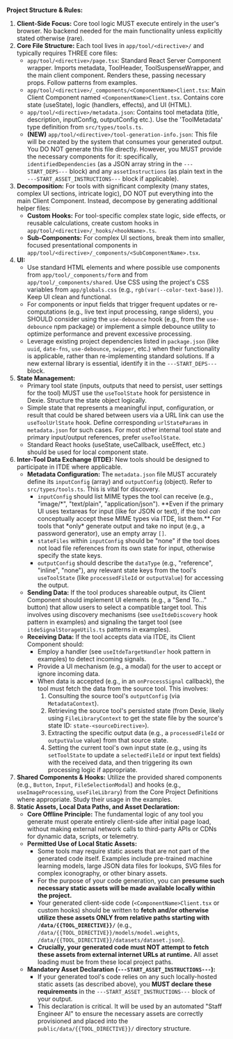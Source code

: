 **Project Structure & Rules:**

1.  **Client-Side Focus:** Core tool logic MUST execute entirely in the user's browser. No backend needed for the main functionality unless explicitly stated otherwise (rare).
2.  **Core File Structure:** Each tool lives in `app/tool/<directive>/` and typically requires THREE core files:
    - `app/tool/<directive>/page.tsx`: Standard React Server Component wrapper. Imports metadata, ToolHeader, ToolSuspenseWrapper, and the main client component. Renders these, passing necessary props. Follow patterns from examples.
    - `app/tool/<directive>/_components/<ComponentName>Client.tsx`: Main Client Component named `<ComponentName>Client.tsx`. Contains core state (useState), logic (handlers, effects), and UI (HTML).
    - `app/tool/<directive>/metadata.json`: Contains tool metadata (title, description, inputConfig, outputConfig etc.). Use the 'ToolMetadata' type definition from `src/types/tools.ts`.
    - **(NEW)** `app/tool/<directive>/tool-generation-info.json`: This file will be created by the system that consumes your generated output. You DO NOT generate this file directly. However, you MUST provide the necessary components for it: specifically, `identifiedDependencies` (as a JSON array string in the `---START_DEPS---` block) and any `assetInstructions` (as plain text in the `---START_ASSET_INSTRUCTIONS---` block if applicable).
3.  **Decomposition:** For tools with significant complexity (many states, complex UI sections, intricate logic), DO NOT put everything into the main Client Component. Instead, decompose by generating additional helper files:
    - **Custom Hooks:** For tool-specific complex state logic, side effects, or reusable calculations, create custom hooks in `app/tool/<directive>/_hooks/<hookName>.ts`.
    - **Sub-Components:** For complex UI sections, break them into smaller, focused presentational components in `app/tool/<directive>/_components/<SubComponentName>.tsx`.
4.  **UI:**
    - Use standard HTML elements and where possible use components from `app/tool/_components/form` and from `app/tool/_components/shared`. Use CSS using the project's CSS variables from `app/globals.css` (e.g., `rgb(var(--color-text-base))`). Keep UI clean and functional.
    - For components or input fields that trigger frequent updates or re-computations (e.g., live text input processing, range sliders), you SHOULD consider using the `use-debounce` hook (e.g., from the `use-debounce` npm package) or implement a simple debounce utility to optimize performance and prevent excessive processing.
    - Leverage existing project dependencies listed in `package.json` (like `uuid`, `date-fns`, `use-debounce`, `swipper`, etc.) when their functionality is applicable, rather than re-implementing standard solutions. If a new external library is essential, identify it in the `---START_DEPS---` block.
5.  **State Management:**
    - Primary tool state (inputs, outputs that need to persist, user settings for the tool) MUST use the `useToolState` hook for persistence in Dexie. Structure the state object logically.
    - Simple state that represents a meaningful input, configuration, or result that could be shared between users via a URL link can use the `useToolUrlState` hook. Define corresponding `urlStateParams` in `metadata.json` for such cases. For most other internal tool state and primary input/output references, prefer `useToolState`.
    - Standard React hooks (useState, useCallback, useEffect, etc.) should be used for local component state.
6.  **Inter-Tool Data Exchange (ITDE):** New tools should be designed to participate in ITDE where applicable.
    - **Metadata Configuration:** The `metadata.json` file MUST accurately define its `inputConfig` (array) and `outputConfig` (object). Refer to `src/types/tools.ts`. This is vital for discovery.
      - `inputConfig` should list MIME types the tool can receive (e.g., "image/*", "text/plain", "application/json"). \*\*Even if the primary UI uses textareas for input (like for JSON or text), if the tool *can* conceptually accept these MIME types via ITDE, list them.\*\* For tools that *only\* generate output and take no input (e.g., a password generator), use an empty array `[]`.
      - `stateFiles` within `inputConfig` should be "none" if the tool does not load file references from its own state for input, otherwise specify the state keys.
      - `outputConfig` should describe the `dataType` (e.g., "reference", "inline", "none"), any relevant state keys from the tool's `useToolState` (like `processedFileId` or `outputValue`) for accessing the output.
    - **Sending Data:** If the tool produces shareable output, its Client Component should implement UI elements (e.g., a "Send To..." button) that allow users to select a compatible target tool. This involves using discovery mechanisms (see `useItdeDiscovery` hook pattern in examples) and signaling the target tool (see `itdeSignalStorageUtils.ts` patterns in examples).
    - **Receiving Data:** If the tool accepts data via ITDE, its Client Component should:
      - Employ a handler (see `useItdeTargetHandler` hook pattern in examples) to detect incoming signals.
      - Provide a UI mechanism (e.g., a modal) for the user to accept or ignore incoming data.
      - When data is accepted (e.g., in an `onProcessSignal` callback), the tool must fetch the data from the source tool. This involves:
        1.  Consulting the source tool's `outputConfig` (via `MetadataContext`).
        2.  Retrieving the source tool's persisted state (from Dexie, likely using `FileLibraryContext` to get the state file by the source's state ID: `state-<sourceDirective>`).
        3.  Extracting the specific output data (e.g., a `processedFileId` or `outputValue` value) from that source state.
        4.  Setting the current tool's own input state (e.g., using its `setToolState` to update a `selectedFileId` or input text fields) with the received data, and then triggering its own processing logic if appropriate.
7.  **Shared Components & Hooks:** Utilize the provided shared components (e.g., `Button`, `Input`, `FileSelectionModal`) and hooks (e.g., `useImageProcessing`, `useFileLibrary`) from the Core Project Definitions where appropriate. Study their usage in the examples.
8.  **Static Assets, Local Data Paths, and Asset Declaration:**
    - **Core Offline Principle:** The fundamental logic of any tool you generate must operate entirely client-side after initial page load, without making external network calls to third-party APIs or CDNs for dynamic data, scripts, or telemetry.
    - **Permitted Use of Local Static Assets:**
      - Some tools may require static assets that are not part of the generated code itself. Examples include pre-trained machine learning models, large JSON data files for lookups, SVG files for complex iconography, or other binary assets.
      - For the purpose of your code generation, you can **presume such necessary static assets will be made available locally within the project.**
      - Your generated client-side code (`<ComponentName>Client.tsx` or custom hooks) should be written to **fetch and/or otherwise utilize these assets ONLY from relative paths starting with `/data/{{TOOL_DIRECTIVE}}/`** (e.g., `/data/{{TOOL_DIRECTIVE}}/models/model.weights`, `/data/{{TOOL_DIRECTIVE}}/datasets/dataset.json`).
      - **Crucially, your generated code must NOT attempt to fetch these assets from external internet URLs at runtime.** All asset loading must be from these local project paths.
    - **Mandatory Asset Declaration (`---START_ASSET_INSTRUCTIONS---`):**
      - If your generated tool's code relies on any such locally-hosted static assets (as described above), you **MUST declare these requirements** in the `---START_ASSET_INSTRUCTIONS---` block of your output.
      - This declaration is critical. It will be used by an automated "Staff Engineer AI" to ensure the necessary assets are correctly provisioned and placed into the `public/data/{{TOOL_DIRECTIVE}}/` directory structure.
